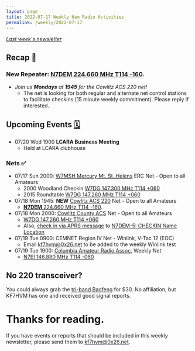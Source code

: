 ```yaml
---
layout: page
title: 2022-07-17 Weekly Ham Radio Activities
permalink: /weekly/2022-07-17
---
```


_[Last week's newsletter](/weekly/2022-07-10)_

## Recap 🔁

### New Repeater: [N7DEM 224.660 MHz T114 -160](https://www.repeaterbook.com/repeaters/details.php?state_id=41&ID=10611).

- _Join us **Mondays** at **1945** for the Cowlitz ACS 220 net!_
  - The net is looking for both regular and alternate net control stations to
    facilitate checkins (15 minute weekly commitment). Please reply if interested.

## Upcoming Events [🗓](/calendar)

* 07/20 Wed 1900 **LCARA Business Meeting**
  * Held at LCARA clubhouse

### Nets ✅

- 07/17 Sun 2000: [W7MSH Mercury Mt. St. Helens](https://www.w7msh.org) ERC Net - Open to all Amateurs
  - 2000 Woodland Checkin [W7DG 147.300 MHz T114 +060](https://www.repeaterbook.com/repeaters/details.php?state_id=53&ID=412)
  - 2015 Roundtable [W7DG 147.260 MHz T114 +060](https://www.repeaterbook.com/repeaters/details.php?ID=408&state_id=53)
- 07/18 Mon 1945: **NEW** [Cowlitz ACS 220](http://cowlitzradio.org/) Net - Open to all Amateurs
  - [**N7DEM** 224.660 MHz T114 -160](https://www.repeaterbook.com/repeaters/details.php?state_id=41&ID=10611).
- 07/18 Mon 2000: [Cowlitz County ACS](http://cowlitzradio.org/) Net - Open to all Amateurs
  - [W7DG 147.260 MHz T114 +060](https://www.repeaterbook.com/repeaters/details.php?ID=408&state_id=53)
  - Also, [check in via APRS message](/info/aprsnet/) to [N7DEM-5: CHECKIN Name Location](https://aprs.fi/?c=message&call=N7DEM-5)
- 07/19 Tue 0900: CEMNET Region IV Net - Winlink, V-Tac 12 (EOC)
  - Email [kf7hvm@0x26.net](mailto:kf7hvm@0x26.net) to be added to the weekly
    Winlink test
- 07/19 Tue 1900: [Columbia Amateur Radio Assoc.](http://www.n7ei.org/) Weekly Net
  - [N7EI 146.880 MHz T114 -060](https://www.repeaterbook.com/repeaters/details.php?ID=142&state_id=41)

## No 220 transceiver?

You could always grab the [tri-band Baofeng](https://www.amazon.com/BaoFeng-BF-R3-Tri-Band-Portable-Antenna/dp/B09GK1YHXF/ref=sr_1_4?crid=34JLU9Z645PCX&keywords=baofeng+220&qid=1658109381&sprefix=baofeng+220%2Caps%2C320&sr=8-4)
for $30. No affiliation, but KF7HVM has one and received good signal reports.

# Thanks for reading. 

If you have events or reports that should be included in this weekly
newsletter, please send them to [kf7hvm@0x26.net](mailto:kf7hvm@0x26.net).
